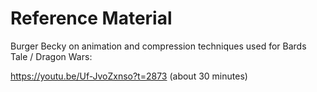 # Reference Material

Burger Becky on animation and compression techniques used for
Bards Tale / Dragon Wars:

https://youtu.be/Uf-JvoZxnso?t=2873 (about 30 minutes)
